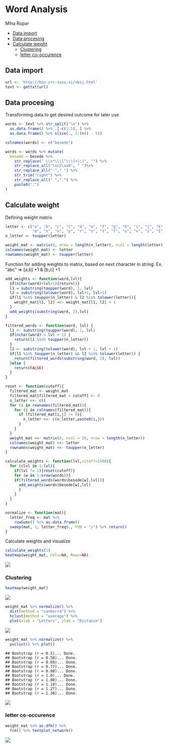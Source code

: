 Word Analysis
================
Miha Rupar

- [Data import](#data-import)
- [Data procesing](#data-procesing)
- [Calculate weight](#calculate-weight)
  - [Clustering](#clustering)
  - [letter co-occurence](#letter-co-occurence)

## Data import

``` r
url <- 'http://bos.zrc-sazu.si/sbsj.html'
text <- gettxt(url)
```

## Data procesing

Transforming data to get desired outcome for later use

``` r
words <- text %>% str_split("\n") %>% 
  as.data.frame() %>% .[-c(1:5), ] %>%
  as.data.frame() %>% slice(., 1:(n() - 5)) 

colnames(words) <- c("besede")

words <- words %>% mutate(
  besede = besede %>%
    str_replace(" \\s*\\([^\\)]+\\)", "") %>%
    str_replace_all("\xc2\xa0", " ")%>%
    str_replace_all("-"," ") %>%
    str_trim("right") %>%
    str_replace_all(" ",".") %>%
    paste0(".")
)
```

## Calculate weight

Defining weight matrix

``` r
letter <- c("a", "b", "c", "č", "d", "e", "f", "g", "h", "i", "j", "k", "l", 
            "m", "n", "o", "p", "r", "s", "š", "t", "u", "v", "z", "ž",".")
n_letter <- toupper(letter)

weight_mat <- matrix(0, nrow = length(n_letter), ncol = length(letter))
colnames(weight_mat) <- letter
rownames(weight_mat) <- toupper(letter)
```

Function for adding weights to matrix, based on next character in
string. Ex. “abc” =\> \[a,b\] +1 & \[b,c\] +1

``` r
add_weights <- function(word,lvl){
  if(nchar(word)<lvl+1){return()}
  l1 = substring(toupper(word), 1, lvl)
  l2 = substring(tolower(word), lvl+1, lvl+1)
  if(l1 %in% toupper(n_letter) & l2 %in% tolower(letter)){
    weight_mat[l1, l2] <<- weight_mat[l1, l2] + 1
  }
  add_weights(substring(word, 2),lvl)
}
```

``` r
filtered_words <- function(word, lvl) {
  l1 <- substring(toupper(word), 1, lvl)
  if(nchar(word) < lvl + 1) {
    return(l1 %in% toupper(n_letter))
  }
  l2 <- substring(tolower(word), lvl + 1, lvl + 1)
  if(l1 %in% toupper(n_letter) && l2 %in% tolower(letter)) {
    return(filtered_words(substring(word, 2), lvl))
  }else {
    return(FALSE)
  }
}
```

``` r
reset <- function(cutoff){
  filtered_mat <- weight_mat
  filtered_mat[filtered_mat < cutoff] <- 0
  n_letter <<- c()
  for (i in rownames(filtered_mat)){
    for (j in colnames(filtered_mat)){
      if (filtered_mat[i,j] != 0){
        n_letter <<- c(n_letter,paste0(i,j))
      }
    }
  }
  weight_mat <<- matrix(0, ncol = 26, nrow = length(n_letter))
  colnames(weight_mat) <<- letter
  rownames(weight_mat) <<- toupper(n_letter)
}
```

``` r
calculate_weights <- function(lvl,cutoff=1500){
  for (clvl in 1:lvl){
    if(lvl != 1){reset(cutoff)}
    for (w in 1:nrow(words)){
    if(filtered_words(words$besede[w],lvl)){
      add_weights(words$besede[w],lvl)
      }
    }
  }
}
```

``` r
normalize <- function(mat){
  letter_freq <- mat %>% 
    rowSums() %>% as.data.frame()
  sweep(mat, 1, letter_freq$., FUN = "/") %>% return()
}
```

Calculate weights and visualize

``` r
calculate_weights(1)
heatmap(weight_mat, Colv=NA, Rowv=NA)
```

![](word_analysis_files/figure-gfm/unnamed-chunk-10-1.png)<!-- -->

### Clustering

``` r
heatmap(weight_mat)
```

![](word_analysis_files/figure-gfm/unnamed-chunk-11-1.png)<!-- -->

``` r
weight_mat %>% normalize() %>%
  dist(method = "canberra") %>%
  hclust(method = "average") %>%
  plot(xlab = "Letters", ylab = "Distance")
```

![](word_analysis_files/figure-gfm/unnamed-chunk-11-2.png)<!-- -->

``` r
weight_mat %>% normalize() %>%
  pvclust() %>% plot()
```

    ## Bootstrap (r = 0.5)... Done.
    ## Bootstrap (r = 0.58)... Done.
    ## Bootstrap (r = 0.69)... Done.
    ## Bootstrap (r = 0.77)... Done.
    ## Bootstrap (r = 0.88)... Done.
    ## Bootstrap (r = 1.0)... Done.
    ## Bootstrap (r = 1.08)... Done.
    ## Bootstrap (r = 1.19)... Done.
    ## Bootstrap (r = 1.27)... Done.
    ## Bootstrap (r = 1.38)... Done.

![](word_analysis_files/figure-gfm/unnamed-chunk-11-3.png)<!-- -->

### letter co-occurence

``` r
weight_mat %>% as.dfm() %>%
  fcm() %>% textplot_network()
```

![](word_analysis_files/figure-gfm/unnamed-chunk-12-1.png)<!-- -->
